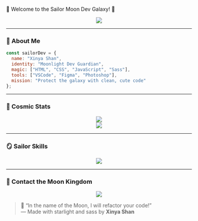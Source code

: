 🌙 Welcome to the Sailor Moon Dev Galaxy! 💫</h1>

<p align="center">
  <img src="https://readme-typing-svg.herokuapp.com?font=Fira+Code&pause=1000&color=FFC7F8&center=true&vCenter=true&multiline=true&width=435&lines=✨+Frontend+Developer+by+day;🌙+Magical+Girl+by+night;💖+Fighting+bugs+with+moonlight"/>
</p>

---

### 💖 About Me
```javascript
const sailorDev = {
  name: "Xinya Shan",
  identity: "Moonlight Dev Guardian",
  magic: ["HTML", "CSS", "JavaScript", "Sass"],
  tools: ["VSCode", "Figma", "Photoshop"],
  mission: "Protect the galaxy with clean, cute code"
};
```

---

### 🌟 Cosmic Stats
<p align="center">
  <img src="https://github-readme-stats.vercel.app/api?username=xinyashan&show_icons=true&theme=tokyonight&icon_color=ffb2f0&title_color=ffb2f0"/>
  <br/>
  <img src="https://github-readme-stats.vercel.app/api/top-langs/?username=xinyashan&layout=compact&theme=tokyonight&title_color=ffb2f0"/>
</p>

---

### 🪞 Sailor Skills
<p align="center">
  <img src="https://skillicons.dev/icons?i=html,css,js,sass,figma" />
</p>

---

### 💌 Contact the Moon Kingdom
<p align="center">
  <a href="mailto:xinyashan@example.com"><img src="https://img.shields.io/badge/Email-Moonlight%20Mail-pink?style=for-the-badge&logo=gmail"></a>
</p>

> 🌙 “In the name of the Moon, I will refactor your code!”  
> — Made with starlight and sass by **Xinya Shan**


